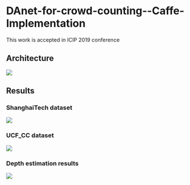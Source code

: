 # DAnet-for-crowd-counting--Caffe-Implementation
 This work is accepted in ICIP 2019 conference
 
 ## Architecture
 
 ![](https://github.com/SuHuynh/DAnet-for-crowd-counting--Caffe-Implementation/blob/master/img/framework.png)
 
 ## Results
 
 ### ShanghaiTech dataset
 
 ![](https://github.com/SuHuynh/DAnet-for-crowd-counting--Caffe-Implementation/blob/master/img/illustration%20of%20results.png)
 
 ### UCF_CC dataset

![](https://github.com/SuHuynh/DAnet-for-crowd-counting--Caffe-Implementation/blob/master/img/illustration%20of%20results_UCF.png)

### Depth estimation results

![](https://github.com/SuHuynh/DAnet-for-crowd-counting--Caffe-Implementation/blob/master/img/depth_estimation.png)
